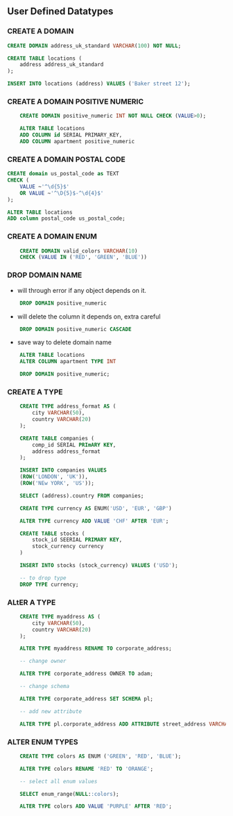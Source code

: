 ## User Defined Datatypes 


### CREATE A DOMAIN

```sql
CREATE DOMAIN address_uk_standard VARCHAR(100) NOT NULL;

CREATE TABLE locations (
    address address_uk_standard
);

INSERT INTO locations (address) VALUES ('Baker street 12');

```


### CREATE A DOMAIN POSITIVE NUMERIC
```sql 
    CREATE DOMAIN positive_numeric INT NOT NULL CHECK (VALUE>0); 

    ALTER TABLE locations
    ADD COLUMN id SERIAL PRIMARY_KEY, 
    ADD COLUMN apartment positive_numeric
```


### CREATE A DOMAIN POSTAL CODE
```sql
CREATE domain us_postal_code as TEXT
CHECK (
	VALUE ~'^\d{5}$'
	OR VALUE ~'^\D{5}$-^\d{4}$'
);

ALTER TABLE locations
ADD column postal_code us_postal_code;
```


### CREATE A DOMAIN ENUM

```sql
    CREATE DOMAIN valid_colors VARCHAR(10)
    CHECK (VALUE IN ('RED', 'GREEN', 'BLUE'))
```

### DROP DOMAIN NAME

- will through error if any object depends on it.

```sql 
    DROP DOMAIN positive_numeric
```

- will delete the column it depends on, extra careful

```sql
    DROP DOMAIN positive_numeric CASCADE
```

- save way to delete domain name

```sql 
    ALTER TABLE locations
    ALTER COLUMN apartment TYPE INT

    DROP DOMAIN positive_numeric;
``` 

### CREATE A TYPE

```sql
    CREATE TYPE address_format AS (
        city VARCHAR(50), 
        country VARCHAR(20)
    );

    CREATE TABLE companies (
        comp_id SERIAL PRImARY KEY, 
        address address_format
    );

    INSERT INTO companies VALUES
    (ROW('LONDON', 'UK')),
    (ROW('NEw YORK', 'US'));

    SELECT (address).country FROM companies;
```

```sql
    CREATE TYPE currency AS ENUM('USD', 'EUR', 'GBP')

    ALTER TYPE currency ADD VALUE 'CHF' AFTER 'EUR';

    CREATE TABLE stocks (
        stock_id SEERIAL PRIMARY KEY, 
        stock_currency currency
    )

    INSERT INTO stocks (stock_currency) VALUES ('USD');

    -- to drop type
    DROP TYPE currency;
```

### ALtER A TYPE

```sql 
    CREATE TYPE myaddress AS (
        city VARCHAR(50), 
        country VARCHAR(20)
    );

    ALTER TYPE myaddress RENAME TO corporate_address;

    -- change owner

    ALTER TYPE corporate_address OWNER TO adam;

    -- change schema

    ALTER TYPE corporate_address SET SCHEMA pl;

    -- add new attribute

    ALTER TYPE pl.corporate_address ADD ATTRIBUTE street_address VARCHAR(150);
```

### ALTER ENUM TYPES

```sql
    CREATE TYPE colors AS ENUM ('GREEN', 'RED', 'BLUE');

    ALTER TYPE colors RENAME 'RED' TO 'ORANGE';

    -- select all enum values 

    SELECT enum_range(NULL::colors);

    ALTER TYPE colors ADD VALUE 'PURPLE' AFTER 'RED';
```